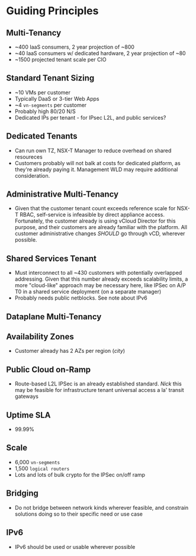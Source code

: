 # Guiding Principles

## Multi-Tenancy

- ~400 IaaS consumers, 2 year projection of ~800
- ~40 IaaS consumers w/ dedicated hardware, 2 year projection of ~80
- ~1500 projected tenant scale per CIO

## Standard Tenant Sizing

- ~10 VMs per customer
- Typically DaaS or 3-tier Web Apps
- ~4 `vn-segments` per customer
- Probably high 80/20 N/S
- Dedicated IPs per tenant - for IPsec L2L, and public services?

## Dedicated Tenants

- Can run own TZ, NSX-T Manager to reduce overhead on shared resoureces
- Customers probably will not balk at costs for dedicated platform, as they're already paying it. Management WLD may require additional consideration.

## Administrative Multi-Tenancy

- Given that the customer tenant count exceeds reference scale for NSX-T RBAC, self-service is infeasible by direct appliance access. Fortunately, the customer already is using vCloud Director for this purpose, and their customers are already familiar with the platform. All customer administrative changes *SHOULD* go through vCD, wherever possible.

## Shared Services Tenant

- Must interconnect to all ~430 customers with potentially overlapped addressing. Given that this number already exceeds scalability limits, a more "cloud-like" approach may be necessary here, like IPSec on A/P T0 in a shared service deployment (on a separate manager)
- Probably needs public netblocks. See note about IPv6

## Dataplane Multi-Tenancy

## Availability Zones

- Customer already has 2 AZs per region (*city*)

## Public Cloud on-Ramp

- Route-based L2L IPSec is an already established standard. *Nick* this may be feasible for infrastructure tenant universal access a la' transit gateways

## Uptime SLA

- 99.99%

## Scale

- 6,000 `vn-segments`
- 1,500 `logical routers`
- Lots and lots of bulk crypto for the IPSec on/off ramp

## Bridging

- Do not bridge between network kinds wherever feasible, and constrain solutions doing so to their specific need or use case

## IPv6

- IPv6 should be used or usable wherever possible

